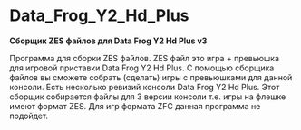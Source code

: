 # Data_Frog_Y2_Hd_Plus

**Сборщик ZES файлов для Data Frog Y2 Hd Plus v3**

Программа для сборки ZES файлов.
ZES файл это игра + превьюшка
 для игровой приставки Data Frog Y2 Hd Plus.
С помощью сборщика файлов вы сможете
 собрать (сделать) игры с превьюшками
 для данной консоли.
Есть несколько ревизий консоли Data Frog Y2 Hd Plus. Этот сборщик собирается файлы для 3 версии консоли т.е. игры на флешке имеют формат ZES. Для игр формата ZFC данная программа не подойдет.
